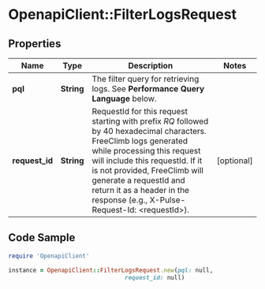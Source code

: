 # OpenapiClient::FilterLogsRequest

## Properties

Name | Type | Description | Notes
------------ | ------------- | ------------- | -------------
**pql** | **String** | The filter query for retrieving logs. See **Performance Query Language** below. | 
**request_id** | **String** | RequestId for this request starting with prefix *RQ* followed by 40 hexadecimal characters. FreeClimb logs generated while processing this request will include this requestId. If it is not provided, FreeClimb will generate a requestId and return it as a header in the response (e.g., X-Pulse-Request-Id: &lt;requestId&gt;). | [optional] 

## Code Sample

```ruby
require 'OpenapiClient'

instance = OpenapiClient::FilterLogsRequest.new(pql: null,
                                 request_id: null)
```


